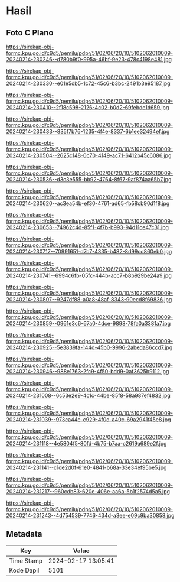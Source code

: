 # Hasil

## Foto C Plano

https://sirekap-obj-formc.kpu.go.id/c9d5/pemilu/pdpr/51/02/06/20/10/5102062010009-20240214-230246--d780b9f0-995a-46bf-9e23-478c4198e481.jpg

https://sirekap-obj-formc.kpu.go.id/c9d5/pemilu/pdpr/51/02/06/20/10/5102062010009-20240214-230330--e01e5db5-1c72-45c6-b3bc-2491b3e95187.jpg

https://sirekap-obj-formc.kpu.go.id/c9d5/pemilu/pdpr/51/02/06/20/10/5102062010009-20240214-230410--2f18c598-2126-4c02-b0d2-69febde1d659.jpg

https://sirekap-obj-formc.kpu.go.id/c9d5/pemilu/pdpr/51/02/06/20/10/5102062010009-20240214-230433--835f7b76-1235-4f4e-8337-6b1ee32494ef.jpg

https://sirekap-obj-formc.kpu.go.id/c9d5/pemilu/pdpr/51/02/06/20/10/5102062010009-20240214-230504--2625c148-0c70-4149-ac71-6412b45c6086.jpg

https://sirekap-obj-formc.kpu.go.id/c9d5/pemilu/pdpr/51/02/06/20/10/5102062010009-20240214-230536--d3c3e555-bb92-4764-8f67-9af874aa65b7.jpg

https://sirekap-obj-formc.kpu.go.id/c9d5/pemilu/pdpr/51/02/06/20/10/5102062010009-20240214-230620--ac3ea54b-ef30-4761-ad65-fb58cb90d1f8.jpg

https://sirekap-obj-formc.kpu.go.id/c9d5/pemilu/pdpr/51/02/06/20/10/5102062010009-20240214-230653--74962c4d-85f1-4f7b-b993-94d11ce47c31.jpg

https://sirekap-obj-formc.kpu.go.id/c9d5/pemilu/pdpr/51/02/06/20/10/5102062010009-20240214-230717--70991651-d7c7-4335-b482-8d99cd860eb0.jpg

https://sirekap-obj-formc.kpu.go.id/c9d5/pemilu/pdpr/51/02/06/20/10/5102062010009-20240214-230741--6994c6fb-05fc-444b-acc7-b8b929be24a9.jpg

https://sirekap-obj-formc.kpu.go.id/c9d5/pemilu/pdpr/51/02/06/20/10/5102062010009-20240214-230807--9247df88-a0a8-48af-8343-90ecd8f69836.jpg

https://sirekap-obj-formc.kpu.go.id/c9d5/pemilu/pdpr/51/02/06/20/10/5102062010009-20240214-230859--0961e3c6-67a0-4dce-9898-78fa0a3381a7.jpg

https://sirekap-obj-formc.kpu.go.id/c9d5/pemilu/pdpr/51/02/06/20/10/5102062010009-20240214-230925--5e3839fa-144d-45b0-9996-2abeda86ccd7.jpg

https://sirekap-obj-formc.kpu.go.id/c9d5/pemilu/pdpr/51/02/06/20/10/5102062010009-20240214-230946--988e1763-2fc9-4f50-bdd9-0af3625b9112.jpg

https://sirekap-obj-formc.kpu.go.id/c9d5/pemilu/pdpr/51/02/06/20/10/5102062010009-20240214-231008--6c53e2e9-4c1c-44be-85f8-58a987ef4832.jpg

https://sirekap-obj-formc.kpu.go.id/c9d5/pemilu/pdpr/51/02/06/20/10/5102062010009-20240214-231039--973ca44e-c929-4f0d-a40c-69a2941f45e8.jpg

https://sirekap-obj-formc.kpu.go.id/c9d5/pemilu/pdpr/51/02/06/20/10/5102062010009-20240214-231118--4e5804f5-80fd-4b75-b7aa-c2619a689e2f.jpg

https://sirekap-obj-formc.kpu.go.id/c9d5/pemilu/pdpr/51/02/06/20/10/5102062010009-20240214-231141--c1de2d0f-61e0-4841-b68a-33e34ef95be5.jpg

https://sirekap-obj-formc.kpu.go.id/c9d5/pemilu/pdpr/51/02/06/20/10/5102062010009-20240214-231217--960cdb83-620e-406e-aa6a-5b1f2574d5a5.jpg

https://sirekap-obj-formc.kpu.go.id/c9d5/pemilu/pdpr/51/02/06/20/10/5102062010009-20240214-231243--4d754539-7746-434d-a3ee-e09c9ba30858.jpg


## Metadata

| Key        | Value               |
| ---------- | ------------------- |
| Time Stamp | 2024-02-17 13:05:41 |
| Kode Dapil | 5101                |



